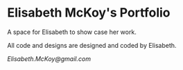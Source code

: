 # Elisabeth McKoy's Portfolio

A space for Elisabeth to show case her work.

All code and designs are designed and coded by Elisabeth.

_Elisabeth.McKoy@gmail.com_
